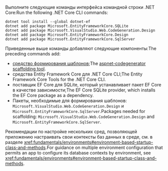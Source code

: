 <span data-ttu-id="10b8c-101">Выполните следующие команды интерфейса командной строки .NET Core:</span><span class="sxs-lookup"><span data-stu-id="10b8c-101">Run the following .NET Core CLI commands:</span></span>

```dotnetcli
dotnet tool install --global dotnet-ef
dotnet add package Microsoft.EntityFrameworkCore.SQLite
dotnet add package Microsoft.VisualStudio.Web.CodeGeneration.Design
dotnet add package Microsoft.EntityFrameworkCore.Design
dotnet add package Microsoft.EntityFrameworkCore.SqlServer
```

<span data-ttu-id="10b8c-102">Приведенные выше команды добавляют следующие компоненты:</span><span class="sxs-lookup"><span data-stu-id="10b8c-102">The preceding commands add:</span></span>

* <span data-ttu-id="10b8c-103">[средство формирования шаблонов](xref:fundamentals/tools/dotnet-aspnet-codegenerator);</span><span class="sxs-lookup"><span data-stu-id="10b8c-103">The [aspnet-codegenerator scaffolding tool](xref:fundamentals/tools/dotnet-aspnet-codegenerator).</span></span>
* <span data-ttu-id="10b8c-104">средства Entity Framework Core для .NET Core CLI;</span><span class="sxs-lookup"><span data-stu-id="10b8c-104">The Entity Framework Core Tools for the .NET Core CLI.</span></span>
* <span data-ttu-id="10b8c-105">поставщик EF Core для SQLite, который устанавливает пакет EF Core в качестве зависимости;</span><span class="sxs-lookup"><span data-stu-id="10b8c-105">The EF Core SQLite provider, which installs the EF Core package as a dependency.</span></span>
* <span data-ttu-id="10b8c-106">Пакеты, необходимые для формирования шаблонов: `Microsoft.VisualStudio.Web.CodeGeneration.Design` и `Microsoft.EntityFrameworkCore.SqlServer`.</span><span class="sxs-lookup"><span data-stu-id="10b8c-106">Packages needed for scaffolding: `Microsoft.VisualStudio.Web.CodeGeneration.Design` and `Microsoft.EntityFrameworkCore.SqlServer`.</span></span>

<span data-ttu-id="10b8c-107">Рекомендации по настройке нескольких сред, позволяющей приложению настраивать свои контексты баз данных в среде, см. в разделе <xref:fundamentals/environments#environment-based-startup-class-and-methods>.</span><span class="sxs-lookup"><span data-stu-id="10b8c-107">For guidance on multiple environment configuration that permits an app to configure its database contexts by environment, see <xref:fundamentals/environments#environment-based-startup-class-and-methods>.</span></span>
